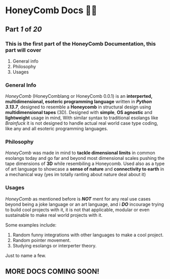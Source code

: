 # HoneyComb Docs 🐝📔

## Part *1* of *20*

### This is the first part of the HoneyComb Documentation, this part will cover

1. General info
2. Philosophy
3. Usages

### General Info

*HoneyComb* (HoneyComblang or HoneyComb 0.0.1) is an **interperted, multidimensional, esoteric programming language** written in ***Python 3.13.7***, designed to resemble a **Honeycomb** in structural design using **multidimensional tapes** (3D). Designed with **simple**, **OS agnostic** and **lightweight** usage in mind, With similar syntax to traditional esolangs like *Brainfuck* it is not designed to handle actual real world case type coding, like any and all esoteric programming languages.

### Philosophy

*HoneyComb* was made in mind to **tackle dimensional limits** in common esolangs today and go far and beyond most dimensional scales pushing the tape dimensions of **3D** while resembiling a Honeycomb. Used also as a type of art language to showcase a **sense of nature** and **connectivity to earth** in a mechanical way (yes im totally ranting about nature deal about it)

### Usages

*HoneyComb* as mentioned before is ***NOT*** ment for any real use cases beyond being a joke language or an art language, and i ***DO*** incourage trying to build cool projects with it, it is not that applicable, modular or even sustainable to make real world projects with it.

Some examples include:

1. Random funny integrations with other languages to make a cool project.
2. Random pointer movement.
3. Studying esolangs or interperter theory.

Just to name a few.

## MORE DOCS COMING SOON!

